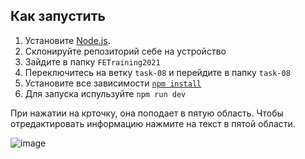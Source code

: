 
## Как запустить

1. Установите [Node.js](https://nodejs.org/en/download/).
2. Склонируйте репозиторий себе на устройство  
4. Зайдите в папку `FETraining2021`
5. Переключитесь на ветку `task-08` и перейдите в папку `task-08`
5. Установите все зависимости [`npm install`](https://docs.npmjs.com/cli/install)  
6. Для запуска испульзуйте `npm run dev`

При нажатии на крточку, она поподает в пятую область. Чтобы отредактировать информацию нажмите на текст в пятой области.

![image](https://user-images.githubusercontent.com/60567379/147953829-93ac4bd5-f907-4720-847a-24ca8b0c67a9.png)
